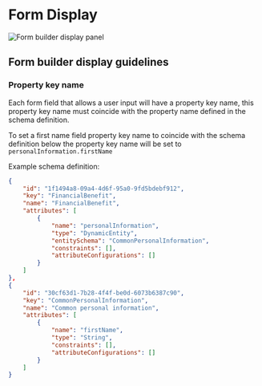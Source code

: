 # Form Display

![Form builder display panel](assets/builder/text-input-builder-display.png)

## Form builder display guidelines

### Property key name

Each form field that allows a user input will have a property key name, this property key name must coincide with the property name defined in the schema definition.

To set a first name field property key name to coincide with the schema definition below the property key name will be set to `personalInformation.firstName`

Example schema definition:

```json
{
    "id": "1f1494a8-09a4-4d6f-95a0-9fd5bdebf912",
    "key": "FinancialBenefit",
    "name": "FinancialBenefit",
    "attributes": [
        {
            "name": "personalInformation",
            "type": "DynamicEntity",
            "entitySchema": "CommonPersonalInformation",
            "constraints": [],
            "attributeConfigurations": []
        }
    ]
},
{
    "id": "30cf63d1-7b28-4f4f-be0d-6073b6387c90",
    "key": "CommonPersonalInformation",
    "name": "Common personal information",
    "attributes": [
        {
            "name": "firstName",
            "type": "String",
            "constraints": [],
            "attributeConfigurations": []
        }
    ]
}
```
